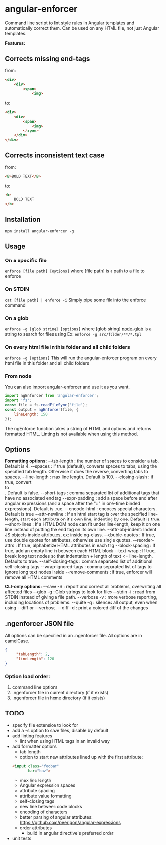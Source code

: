 # angular-enforcer
Command line script to lint style rules in Angular templates and automatically correct them.
Can be used on any HTML file, not just Angular templates.

**Features:**

## Corrects missing end-tags
from:
```html
<div>
    <div>
        <span>
            <img>
```
to:
```html
<div>
    <div>
        <span>
            <img>
        </span>
    </div>
</div>
```

## Corrects inconsistent text case
from:
```html
<B>BOLD TEXT</B>
```
to:
```html
<b>
    BOLD TEXT
</b>
```

## Installation
`npm install angular-enforcer -g`

## Usage
### On a specific file
`enforce [file path] [options]`
where [file path] is a path to a file to enforce

### On STDIN
`cat [file path] | enforce -i`
Simply pipe some file into the enforce command

### On a glob
`enforce -g [glob string] [options]`
where [glob string] [node-glob](https://github.com/isaacs/node-glob) is a string to search for files using
Ex: `enforce -g src/folder/**/*.tpl`

### On every html file in this folder and all child folders
`enforce -g [options]`
This will run the angular-enforcer program on every html file in this folder and all child folders

### From node
You can also import angular-enforcer and use it as you want.

```js
import ngEnforcer from 'angular-enforcer';
import 'fs';
const file = fs.readFileSync('file');
const output = ngEnforcer(file, {
    lineLength: 150
});
```

The ngEnforce function takes a string of HTML and options and returns formatted HTML.
Linting is not available when using this method.


## Options

**Formatting options:**
--tab-length : the number of spaces to consider a tab. Default is 4.
--spaces : If true (default), converts spaces to tabs, using the specified tab length. Otherwise it does the reverse, converting tabs to spaces.
--line-length : max line length. Default is 100.
--closing-slash : if true, convert <br> to <br/>. Default is false.
--short-tags : comma separated list of additional tags that have no associated end tag
--expr-padding : add a space before and after angular expressions (and a space after the "::" in one-time binded expressions). Default is true.
--encode-html : encodes special characters. Default is true
--attr-newline : If an html start tag is over the specified line-length, start each attribute on it's own line, indenting by one. Default is true.
--short-lines : If a HTML DOM node can fit under line-length, keep it on one line instead of putting the end tag on its own line.
--attr-obj-indent: Indent JS objects inside attributes, ex: inside ng-class.
--double-quotes : If true, use double quotes for attributes, otherwise use single quotes.
--reorder-attrs : If true, alphabetize HTML attributes in each tag
--block-spacing : If true, add an empty line in between each HTML block
--text-wrap : If true, break long text nodes so that indentation + length of text <= line-length. Defaults to true.
--self-closing-tags : comma separated list of additional self-closing tags
--wrap-ignored-tags : comma separated list of tags to ignore long text nodes inside
--remove-comments : if true, enforcer will remove all HTML comments


**CLI-only options:**
--save -S : report and correct all problems, overwriting all affected files
--glob -g : Glob strings to look for files
--stdin -i : read from STDIN instead of giving a file path.
--verbose -v : more verbose reporting, including locations of problems.
--quite -q : silences all output, even when using --diff or --verbose.
--diff -d : print a colored diff of the changes

## .ngenforcer JSON file
All options can be specified in an .ngenforcer file. All options are in camelCase.

```json
{
     "tabLength": 2,
     "lineLength": 120
}
```

### Option load order:
1. command line options
2. .ngenforcer file in current directory (if it exists)
3. .ngenforcer file in home directory (if it exists)

## TODO
- specify file extension to look for
- add a -s option to save files, disable by default
- add linting features
     - lint when using HTML tags in an invalid way
- add formatter options
     - tab length
     - option to start new attributes lined up with the first attribute:
     ```html
     <input class="foobar"
            bar="baz">
     ```
     - max line length
     - Angular expression spaces
     - attribute spacing
     - attribute value formatting
     - self-closing tags
     - new line between code blocks
     - encoding of characters
     - better parsing of angular attributes:
          https://github.com/peerigon/angular-expressions
     - order attributes
          - build in angular directive's preferred order
- unit tests
